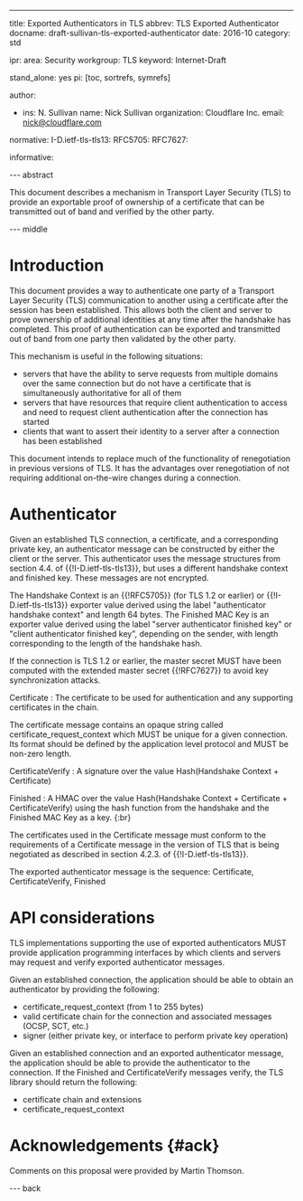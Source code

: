 ---
title: Exported Authenticators in TLS
abbrev: TLS Exported Authenticator
docname: draft-sullivan-tls-exported-authenticator
date: 2016-10
category: std

ipr:
area: Security
workgroup: TLS
keyword: Internet-Draft

stand_alone: yes
pi: [toc, sortrefs, symrefs]

author:
 -  ins: N. Sullivan
    name: Nick Sullivan
    organization: Cloudflare Inc.
    email: nick@cloudflare.com

normative:
  I-D.ietf-tls-tls13:
  RFC5705:
  RFC7627:

informative:



--- abstract

This document describes a mechanism in Transport Layer Security (TLS) to
provide an exportable proof of ownership of a certificate that can be
transmitted out of band and verified by the other party.

--- middle

# Introduction

This document provides a way to authenticate one party of a Transport Layer
Security (TLS) communication to another using a certificate after the session
has been established. This allows both the client and server to prove ownership
of additional identities at any time after the handshake has completed. This
proof of authentication can be exported and transmitted out of band from one
party then validated by the other party.

This mechanism is useful in the following situations:
* servers that have the ability to serve requests from multiple domains over
the same connection but do not have a certificate that is simultaneously
authoritative for all of them
* servers that have resources that require client authentication to access
and need to request client authentication after the connection has started
* clients that want to assert their identity to a server after a connection
has been established

This document intends to replace much of the functionality of renegotiation
in previous versions of TLS. It has the advantages over renegotiation of not
requiring additional on-the-wire changes during a connection.

# Authenticator

Given an established TLS connection, a certificate, and a corresponding private
key, an authenticator message can be constructed by either the client or the
server. This authenticator uses the message structures from section 4.4. of
{{!I-D.ietf-tls-tls13}}, but uses a different handshake context and finished key.
These messages are not encrypted.

The Handshake Context is an {{!RFC5705}} (for TLS 1.2 or earlier) or {{!I-D.ietf-tls-tls13}}
exporter value derived using the label "authenticator handshake context" and
length 64 bytes. The Finished MAC Key is an exporter value derived using the label
"server authenticator finished key" or "client authenticator finished key", depending
on the sender, with length corresponding to the length of the handshake hash.

If the connection is TLS 1.2 or earlier, the master secret MUST have been computed
with the extended master secret {{!RFC7627}} to avoid key synchronization attacks.

Certificate
: The certificate to be used for authentication and any
supporting certificates in the chain.

The certificate message contains an opaque string called
certificate_request_context which MUST be unique for a given connection. Its format
should be defined by the application level protocol and MUST be non-zero
length.

CertificateVerify
: A signature over the value Hash(Handshake Context + Certificate)

Finished
: A HMAC over the value Hash(Handshake Context + Certificate + CertificateVerify)
using the hash function from the handshake and the Finished MAC Key as a key.
{:br}

The certificates used in the Certificate message must conform to the requirements
of a Certificate message in the version of TLS that is being negotiated as
described in section 4.2.3. of {{!I-D.ietf-tls-tls13}}.

The exported authenticator message is the sequence:
Certificate, CertificateVerify, Finished

# API considerations

TLS implementations supporting the use of exported authenticators MUST provide
application programming interfaces by which clients and servers may request
and verify exported authenticator messages.

Given an established connection, the application should be able to obtain an
authenticator by providing the following:
 * certificate_request_context (from 1 to 255 bytes)
 * valid certificate chain for the connection and associated messages (OCSP, SCT, etc.)
 * signer (either private key, or interface to perform private key operation)

Given an established connection and an exported authenticator message, the
application should be able to provide the authenticator to the connection.
If the Finished and CertificateVerify messages verify, the TLS library should
return the following:
 * certificate chain and extensions
 * certificate_request_context

# Acknowledgements {#ack}

Comments on this proposal were provided by Martin Thomson.

--- back
